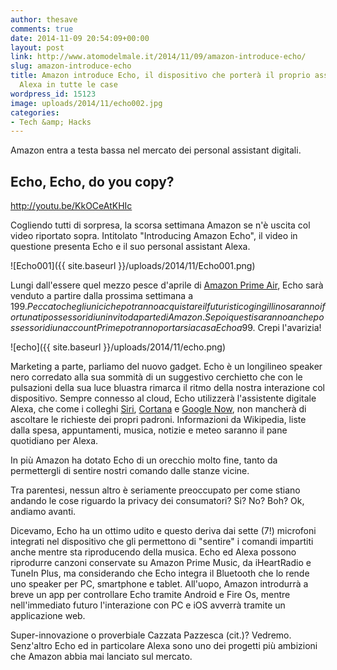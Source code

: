 ```yaml
---
author: thesave
comments: true
date: 2014-11-09 20:54:09+00:00
layout: post
link: http://www.atomodelmale.it/2014/11/09/amazon-introduce-echo/
slug: amazon-introduce-echo
title: Amazon introduce Echo, il dispositivo che porterà il proprio assistente digitale
  Alexa in tutte le case
wordpress_id: 15123
image: uploads/2014/11/echo002.jpg
categories:
- Tech &amp; Hacks
---
```


Amazon entra a testa bassa nel mercato dei personal assistant digitali.

## Echo, Echo, do you copy?

http://youtu.be/KkOCeAtKHIc

Cogliendo tutti di sorpresa, la scorsa settimana Amazon se n'è uscita col video riportato sopra. Intitolato "Introducing Amazon Echo", il video in questione presenta Echo e il suo personal assistant Alexa.

![Echo001]({{ site.baseurl }}/uploads/2014/11/Echo001.png)

Lungi dall'essere quel mezzo pesce d'aprile di [Amazon Prime Air](http://www.amazon.com/b?node=8037720011), Echo sarà venduto a partire dalla prossima settimana a 199$. Peccato che gli unici che potranno acquistare il futuristico gingillino saranno i fortunati possessori di un invito da parte di Amazon. Se poi questi saranno anche possessori di un account Prime potranno portarsi a casa Echo a 99$. Crepi l'avarizia!

![echo]({{ site.baseurl }}/uploads/2014/11/echo.png)

Marketing a parte, parliamo del nuovo gadget. Echo è un longilineo speaker nero corredato alla sua sommità di un suggestivo cerchietto che con le pulsazioni della sua luce bluastra rimarca il ritmo della nostra interazione col dispositivo. Sempre connesso al cloud, Echo utilizzerà l'assistente digitale Alexa, che come i colleghi [Siri](/2011/10/04/apple-ecco-il-nuovo-iphone-4s.html), [Cortana](http://www.windowsphone.com/en-gb/how-to/wp8/cortana/meet-cortana) e [Google Now](http://www.google.com/landing/now/), non mancherà di ascoltare le richieste dei propri padroni. Informazioni da Wikipedia, liste dalla spesa, appuntamenti, musica, notizie e meteo saranno il pane quotidiano per Alexa.

In più Amazon ha dotato Echo di un orecchio molto fine, tanto da permettergli di sentire nostri comando dalle stanze vicine.

Tra parentesi, nessun altro è seriamente preoccupato per come stiano andando le cose riguardo la privacy dei consumatori? Si? No? Boh? Ok, andiamo avanti.

Dicevamo, Echo ha un ottimo udito e questo deriva dai sette (7!) microfoni integrati nel dispositivo che gli permettono di "sentire" i comandi impartiti anche mentre sta riproducendo della musica. Echo ed Alexa possono riprodurre canzoni conservate su Amazon Prime Music, da iHeartRadio e TuneIn Plus, ma considerando che Echo integra il Bluetooth che lo rende uno speaker per PC, smartphone e tablet. All'uopo, Amazon introdurrà a breve un app per controllare Echo tramite Android e Fire Os, mentre nell'immediato futuro l'interazione con PC e iOS avverrà tramite un applicazione web.

Super-innovazione o proverbiale Cazzata Pazzesca (cit.)? Vedremo. Senz'altro Echo ed in particolare Alexa sono uno dei progetti più ambizioni che Amazon abbia mai lanciato sul mercato.
